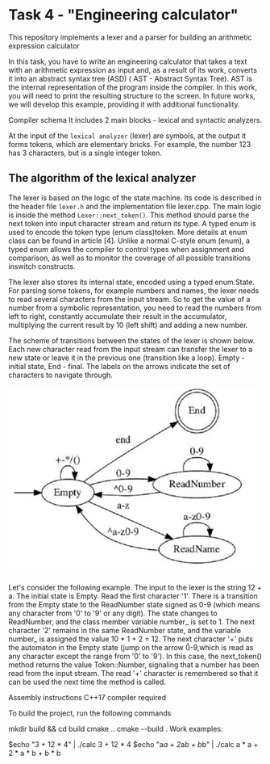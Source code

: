 
# Task 4 - "Engineering calculator"

This repository implements a lexer and a parser for building an arithmetic expression calculator

In this task, you have to write an engineering calculator that takes a text with an arithmetic
expression as input and, as a result of its work, converts it into an abstract syntax tree (ASD)
( AST - Abstract Syntax Tree). AST is the internal representation of the program inside the
compiler. In this work, you will need to print the resulting structure to the screen. In future
works, we will develop this example, providing it with additional functionality.

Compiler schema
It includes 2 main blocks - lexical and syntactic analyzers.

At the input of the `lexical analyzer` (lexer) are symbols, at the output it forms tokens, which
are elementary bricks. For example, the number 123 has 3 characters, but is a single integer
token.

## The algorithm of the lexical analyzer

The lexer is based on the logic of the state machine. Its code is described in the header file
`lexer.h` and the implementation file lexer.cpp. The main logic is inside the method
`Lexer::next_token()`. This method should parse the next token into input character stream
and return its type. A typed enum is used to encode the token type (enum class)token. More
details at enum class can be found in article [4]. Unlike a normal C-style enum (enum), a typed enum allows
the compiler to control types when assignment and comparison, as well as to monitor the
coverage of all possible transitions inswitch constructs.

The lexer also stores its internal state, encoded using a typed enum.State. For parsing some
tokens, for example numbers and names, the lexer needs to read several characters from
the input stream. So to get the value of a number from a symbolic representation, you need
to read the numbers from left to right, constantly accumulate their result in the
accumulator, multiplying the current result by 10 (left shift) and adding a new number.

The scheme of transitions between the states of the lexer is shown below.
Each new character read from the input stream can transfer the lexer to a new state or leave it in the
previous one (transition like a loop). Empty - initial state, End - final. The labels on the
arrows indicate the set of characters to navigate through.

![lexer-state-transition-state-machine](https://github.com/Kirill-Geskin/otus-cpp-basics/blob/main/Homework/IMG/lexer-state-transition-state-machine.png)

Let's consider the following example. The input to the lexer is the string 12 + a. The initial state is Empty. Read the first character '1'. There is a transition from the Empty state to the ReadNumber state signed as 0-9 (which means any character from '0' to '9' or any digit). The state changes to ReadNumber, and the class member variable number_ is set to 1. The next character '2' remains in the same ReadNumber state, and the variable number_ is assigned the value 10 * 1 + 2 = 12. The next character '+' puts the automaton in the Empty state (jump on the arrow 0̂-9,which is read as any character except the range from '0' to '9'). In this case, the next_token() method returns the value Token::Number, signaling that a number has been read from the input stream. The read '+' character is remembered so that it can be used the next time the method is called.


Assembly instructions
C++17 compiler required

To build the project, run the following commands

mkdir build && cd build
cmake ..
cmake --build .
Work examples:

$echo "3 + 12 * 4" | ./calc
	3
+
		12
	*
		4
$echo "a*a + 2*a*b + b*b" | ./calc
			a
	*
		a
+
			2
		*
			a
	*
		b
+
		b
	*
		b
